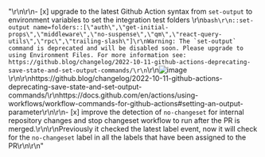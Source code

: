 "<!--\r\nThanks for opening a PR! Your contribution is much appreciated.\r\nTo make sure your PR is handled as smoothly as possible please:\r\n - Link issue via \"Closes #[issue_number]\r\n - Choose & follow the right checklist for the change that you're making:\r\n\r\nPlease make sure to add a changeset. Run `pnpm changeset` in the root directory to do so.\r\nThen select updated Blitz packages when prompted, and add a short message describing the changes. \r\nThe message should be user-facing — explain **what** was changed, not **how**.\r\nIgnore if there are no user-facing changes.\r\n-->\r\n\r\n- [x] upgrade to the latest Github Action syntax from `set-output` to environment variables to set the integration test folders \r\n```bash\r\n::set-output name=folders::[\"auth\",\"get-initial-props\",\"middleware\",\"no-suspense\",\"qm\",\"react-query-utils\",\"rpc\",\"trailing-slash\"]\r\nWarning: The `set-output` command is deprecated and will be disabled soon. Please upgrade to using Environment Files. For more information see: https://github.blog/changelog/2022-10-11-github-actions-deprecating-save-state-and-set-output-commands/\r\n```\r\n![image](https://user-images.githubusercontent.com/83594610/196111190-b240be31-f4c7-4685-91a4-5f3d718b329f.png)\r\n\r\nhttps://github.blog/changelog/2022-10-11-github-actions-deprecating-save-state-and-set-output-commands/\r\nhttps://docs.github.com/en/actions/using-workflows/workflow-commands-for-github-actions#setting-an-output-parameter\r\n\r\n- [x] improve the detection of `no-changeset` for internal repository changes and stop changeset workflow to run after the PR is merged.\r\n\r\nPreviously it checked the latest label event, now it will check for the `no-changeset` label in all the labels that have been assigned to the PR\r\n\r\n"